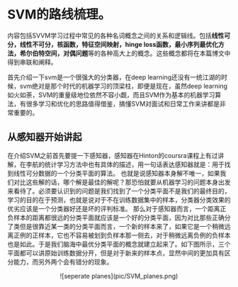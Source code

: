 # SVM的路线梳理。

内容包括SVVM学习过程中常见的各种名词概念之间的关系和逻辑线。包括**线性可分，线性不可分，核函数，特征空间映射，hinge loss函数，最小序列最优化方法，希尔伯特空间，对偶问题**等的各种高大上的概念。这些概念都将在本篇博文中得到串联和阐释。


首先介绍一下svm是一个很强大的分类器，在deep learning还没有一统江湖的时候，svm绝对是那个时代的机器学习的顶梁柱，即便是现在，虽然deep learning如火如荼，SVM的重量级地位依然不容小觑，而且SVM作为基本的机器学习算法，有很多学习和优化的思路值得借鉴，搞懂SVM对面试和日常工作来讲都是非常重要的。

## 从感知器开始讲起

在介绍SVM之前首先要提一下感知器，感知器在Hinton的coursra课程上有过讲解，在李航的统计学习方法中也有具体的描述，用一句话表达感知器就是：用于找到线性可分数据的一个分类平面的算法。 也就是说感知器本身解不唯一，如果我们对比这些解的话，哪个解是最佳的解呢？那恐怕就要从机器学习的问题本身出发来看待了。必须要认识到的问题是我们找到了一个分类平面不是我们的最终目的，学习的目的在于预测，也就是说对于不在训练数据集中的样本，分类器分类效果的优劣应该是一个分类器好还是坏的评判标准。 那么对于感知器而言，一个距离正负样本的距离都很远的分类平面就应该是一个好的分类平面，因为对比那些正确分了类但是很靠近某一类的分类平面而言，一个新的样本来了，如果它是一个稍微远离正例的正样本，它也不容易被划到负样本那一侧去，对于稍微远离负例的负样本也是如此。于是我们脑海中最优分类平面的概念就建立起来了。如下图所示，三个平面都可以讲原始训练数据分开，但是对于新来的样本点，显然中间的更加具有区分能力，而另外两个会有错分的现象。

<div align=center>![seperate planes](pic/SVM_planes.png)